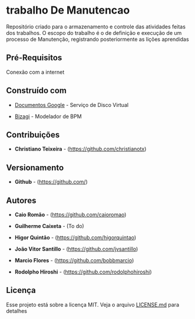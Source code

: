 # trabalho De Manutencao

Repositório criado para o armazenamento e controle das atividades feitas dos trabalhos.
O escopo do trabalho é o de definição e execução de um processo de Manutenção, registrando posteriormente as lições aprendidas

## Pré-Requisitos

Conexão com a internet

## Construído com

* [Documentos Google](https://www.google.com/intl/pt-BR_ALL/drive/) -  Serviço de Disco Virtual

* [Bizagi](https://www.bizagi.com/pt) -  Modelador de BPM

## Contribuições

* **Christiano Teixeira** - (https://github.com/christianotx)

## Versionamento

* **Github** - (https://github.com/)

## Autores

* **Caio Romão** - (https://github.com/caioromao)

* **Guilherme Caixeta** - (To do)

* **Higor Quintão** - (https://github.com/higorquintao)

* **João Vitor Santillo** - (https://github.com/jvsantillo)

* **Marcio Flores** - (https://github.com/bobbmarcio)

* **Rodolpho Hiroshi** - (https://github.com/rodolphohiroshi)

## Licença

Esse projeto está sobre a licença MIT. Veja o arquivo [LICENSE.md](LICENSE.md) para detalhes
